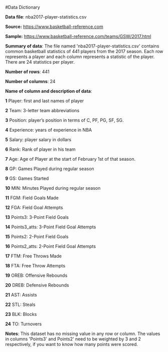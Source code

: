 #Data Dictionary

**Data file**: nba2017-player-statistics.csv

**Source:** https://www.basketball-reference.com

**Sample:** https://www.basketball-reference.com/teams/GSW/2017.html


**Summary of data**: The file named 'nba2017-player-statistics.csv' contains common basketball statistics of 441 players from the 2017 season. Each row represents a player and each column represents a statistic of the player. There are 24 statistics per player. 

**Number of rows**: 441

**Number of columns**: 24

**Name of column and description of data**:

**1** Player: first and last names of player

**2** Team: 3-letter team abbreviations

**3** Position: player’s position in terms of C, PF, PG, SF, SG.

**4** Experience: years of experience in NBA

**5** Salary: player salary in dollars

**6** Rank: Rank of player in his team

**7** Age: Age of Player at the start of February 1st of that season.

**8** GP: Games Played during regular season

**9** GS: Games Started

**10** MIN: Minutes Played during regular season

**11** FGM: Field Goals Made

**12** FGA: Field Goal Attempts

**13** Points3: 3-Point Field Goals

**14** Points3_atts: 3-Point Field Goal Attempts

**15** Points2: 2-Point Field Goals

**16** Points2_atts: 2-Point Field Goal Attempts

**17** FTM: Free Throws Made

**18** FTA: Free Throw Attempts

**19** OREB: Offensive Rebounds

**20** DREB: Defensive Rebounds

**21** AST: Assists

**22** STL: Steals

**23** BLK: Blocks

**24** TO: Turnovers

**Notes**: This dataset has no missing value in any row or column. The values in columns 'Points3' and Points2' need to be weighted by 3 and 2 respectively, if you want to know how many points were scored.